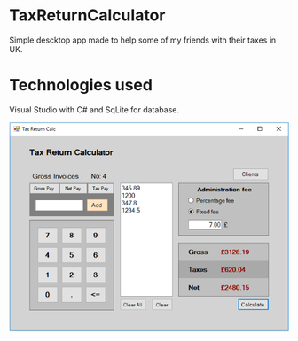 # TaxReturnCalculator
Simple descktop app made to help some of my friends with their taxes in UK.

# Technologies used
Visual Studio with C# and SqLite for database.

![](https://github.com/costinistor/TaxReturnCalculator/blob/master/screen.png)
